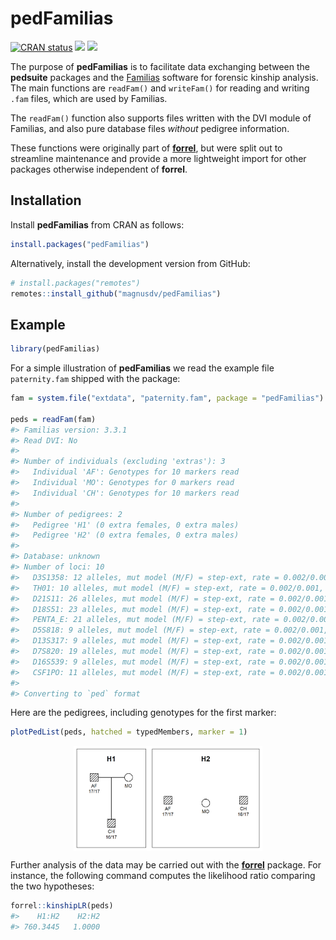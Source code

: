 
<!-- README.md is generated from README.Rmd. Please edit that file -->

# pedFamilias

<!-- badges: start -->

[![CRAN
status](https://www.r-pkg.org/badges/version/pedFamilias)](https://CRAN.R-project.org/package=pedFamilias)
[![](https://cranlogs.r-pkg.org/badges/grand-total/pedFamilias?color=yellow)](https://cran.r-project.org/package=pedFamilias)
[![](https://cranlogs.r-pkg.org/badges/last-month/pedFamilias?color=yellow)](https://cran.r-project.org/package=pedFamilias)
<!-- badges: end -->

The purpose of **pedFamilias** is to facilitate data exchanging between
the **pedsuite** packages and the [Familias](https://familias.name/)
software for forensic kinship analysis. The main functions are
`readFam()` and `writeFam()` for reading and writing `.fam` files, which
are used by Familias.

The `readFam()` function also supports files written with the DVI module
of Familias, and also pure database files *without* pedigree
information.

These functions were originally part of
[**forrel**](https://github.com/magnusdv/forrel), but were split out to
streamline maintenance and provide a more lightweight import for other
packages otherwise independent of **forrel**.

## Installation

Install **pedFamilias** from CRAN as follows:

``` r
install.packages("pedFamilias")
```

Alternatively, install the development version from GitHub:

``` r
# install.packages("remotes")
remotes::install_github("magnusdv/pedFamilias")
```

## Example

``` r
library(pedFamilias)
```

For a simple illustration of **pedFamilias** we read the example file
`paternity.fam` shipped with the package:

``` r
fam = system.file("extdata", "paternity.fam", package = "pedFamilias")

peds = readFam(fam)
#> Familias version: 3.3.1 
#> Read DVI: No
#> 
#> Number of individuals (excluding 'extras'): 3 
#>   Individual 'AF': Genotypes for 10 markers read
#>   Individual 'MO': Genotypes for 0 markers read
#>   Individual 'CH': Genotypes for 10 markers read
#> 
#> Number of pedigrees: 2 
#>   Pedigree 'H1' (0 extra females, 0 extra males)
#>   Pedigree 'H2' (0 extra females, 0 extra males)
#> 
#> Database: unknown 
#> Number of loci: 10 
#>   D3S1358: 12 alleles, mut model (M/F) = step-ext, rate = 0.002/0.001, range = 0.1, rate2 = 1e-06
#>   TH01: 10 alleles, mut model (M/F) = step-ext, rate = 0.002/0.001, range = 0.1, rate2 = 1e-06
#>   D21S11: 26 alleles, mut model (M/F) = step-ext, rate = 0.002/0.001, range = 0.1, rate2 = 1e-06
#>   D18S51: 23 alleles, mut model (M/F) = step-ext, rate = 0.002/0.001, range = 0.1, rate2 = 1e-06
#>   PENTA_E: 21 alleles, mut model (M/F) = step-ext, rate = 0.002/0.001, range = 0.1, rate2 = 1e-06
#>   D5S818: 9 alleles, mut model (M/F) = step-ext, rate = 0.002/0.001, range = 0.1, rate2 = 1e-06
#>   D13S317: 9 alleles, mut model (M/F) = step-ext, rate = 0.002/0.001, range = 0.1, rate2 = 1e-06
#>   D7S820: 19 alleles, mut model (M/F) = step-ext, rate = 0.002/0.001, range = 0.1, rate2 = 1e-06
#>   D16S539: 9 alleles, mut model (M/F) = step-ext, rate = 0.002/0.001, range = 0.1, rate2 = 1e-06
#>   CSF1PO: 11 alleles, mut model (M/F) = step-ext, rate = 0.002/0.001, range = 0.1, rate2 = 1e-06
#> 
#> Converting to `ped` format
```

Here are the pedigrees, including genotypes for the first marker:

``` r
plotPedList(peds, hatched = typedMembers, marker = 1)
```

<img src="man/figures/README-paternity-peds-1.png" width="60%" style="display: block; margin: auto;" />

Further analysis of the data may be carried out with the
[**forrel**](https://github.com/magnusdv/forrel) package. For instance,
the following command computes the likelihood ratio comparing the two
hypotheses:

``` r
forrel::kinshipLR(peds)
#>    H1:H2    H2:H2 
#> 760.3445   1.0000
```
